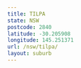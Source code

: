```yaml
---
title: TILPA
state: NSW
postcode: 2840
latitude: -30.205908
longitude: 145.251371
url: /nsw/tilpa/
layout: suburb
---
```


